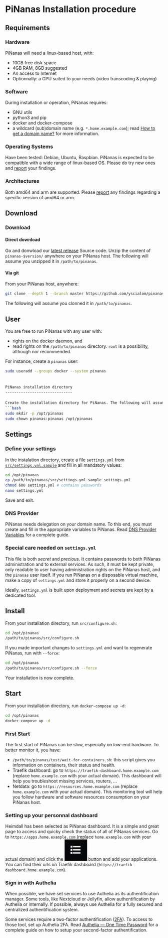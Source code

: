 PiNanas Installation procedure
=============================

Requirements
------------

### Hardware

PiNanas will need a linux-based host, with:
- 10GB free disk space
- 4GB RAM, 8GB suggested
- An access to Internet
- Optionnally: a GPU suited to your needs (video transcoding & playing)

### Software

During installation or operation, PiNanas requires:
- GNU utils
- python3 and pip
- docker and docker-compose
- a wildcard (sub)domain name (e.g. `*.home.example.com`); read
[How to get a domain name?](get-a-domain-name.md "doc/get-a-domain-name.md") for more information.

### Operating Systems

Have been tested: Debian, Ubuntu, Raspbian. PiNanas is expected to be compatible with a wide range of
linux-based OS. Please do try new ones and [report](https://github.com/yscialom/pinanas/issues) your findings.

### Architectures

Both amd64 and arm are supported. Please [report](https://github.com/yscialom/pinanas/issues) any findings regarding a
specific version of amd64 or arm.


Download
--------

### Download

#### Direct download
Go and donwload our [latest release](https://github.com/yscialom/pinanas/releases) Source code.
Unzip the content of `pinanas-$version/` anywhere on your PiNanas host. The following will assume you unzipped it in
`/path/to/pinanas`.

#### Via git
From your PiNanas host, anywhere:
```bash
git clone --depth 1 --branch master https://github.com/yscialom/pinanas.git
```
The following will assume you clonned it in `/path/to/pinanas`.


User
----

You are free to run PiNanas with any user with:
- rights on the docker daemon, and
- read rights on the `/path/to/pinanas` directory.
`root` is a possibility, although nor recommended.

For instance, create a `pinanas` user:
```bash
sudo useradd --groups docker --system pinanas


PiNanas installation directory
------------------------------

Create the installation directory for PiNanas. The following will assume it is `/opt/pinanas`.
```bash
sudo mkdir -p /opt/pinanas
sudo chown pinanas:pinanas /opt/pinanas
```


Settings
--------

### Define your settings
In the instalation directory, create a file `settings.yml` from [`src/settings.yml.sample`](src/settings.yml.sample)
and fill in all mandatory values:
```bash
cd /opt/pinanas
cp /path/to/pinanas/src/settings.yml.sample settings.yml
chmod 600 settings.yml # contains passwords
nano settings.yml
```

Save and exit.

### DNS Provider
PiNanas needs delegation on your domain name. To this end, you must create and fill in the appropriate variables to
PiNanas. Read [DNS Provider Variables](dns-provider-variables.md "doc/dns-provider-variables.md") for a complete
guide.

### Special care needed on `settings.yml`
This file is both _secret_ and _precious_. It contains passwords to both PiNanas administration and to
external services. As such, it must be kept private, only readable to user having administration rights on the PiNanas
host, and the `pinanas` user itself. If you run PiNanas on a disposable virtual machine, make a copy of `settings.yml`
and store it properly on a second device.

Ideally, `settings.yml` is built upon deployment and secrets are kept by a dedicated tool.


Install
-------

From your installation directory, run `src/configure.sh`:
```bash
cd /opt/pinanas
/path/to/pinanas/src/configure.sh
```
If you made important changes to `settings.yml` and want to regenerate PiNanas, run with `--force`:
```bash
cd /opt/pinanas
/path/to/pinanas/src/configure.sh --force
```

Your installation is now complete.


Start
-----

From your installation directory, run `docker-compose up -d`:
```bash
cd /opt/pinanas
docker-compose up -d
```

### First Start

The first start of PiNanas can be slow, especially on low-end hardware. To better monitor it, you have:
- `/path/to/pinanas/test/wait-for-containers.sh`: this script gives you information on containers, their status and
  health.
- Traefik dashboard: go to `https://traefik-dashboard.home.example.com` (replace `home.example.com` with your actual
domain). This dashboard will help you troubleshoot missing services, routers, ...
- Netdata: go to `https://resources.home.example.com` (replace `home.example.com` with your actual domain). This
monitoring tool will help you follow hardware and software resources consumption on your PiNanas host.

### Setting up your personnal dashboard

Heimdall has been selected as PiNanas dashboard. It is a simple and great page to access and quicky check the status
of all of PiNanas services. Go to `https://apps.home.example.com` (replace `home.example.com` with your actual domain)
and click the ![Haimdall Application List button](res/heimdall-application-list.png) button and add your applications. You can find their urls on Traefik dashboard (`https://traefik-dashboard.home.example.com`).

### Sign in with Authelia

When possible, we have set services to use Authelia as its authentification manager. Some tools, like Nextcloud or
Jellyfin, allow authentification by Authelia or internally. If possible, always use Authelia for a fully secured and
centralized authentification system.

Some services require a two-factor authentification
([2FA](https://en.wikipedia.org/wiki/Multi-factor_authentication "Wikipedia — Multi-factor authentication")). To
access to those tool, set up Authelia 2FA. Read
[Authelia — One Time Password](https://www.authelia.com/overview/authentication/one-time-password/) for a complete
guide on how to setup your second-factor authentification.
